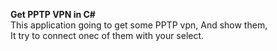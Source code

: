 <b>Get PPTP VPN in C#</b><br>
This application going to get some PPTP vpn, And show them,<br> 
It try to connect onec of them with your select.<br>